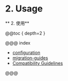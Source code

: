# 2. Usage
** 2. 使用**

@@toc { depth=2 }

@@@ index

 * [configuration](configuration.md)
 * [migration-guides](migration-guide/index.md)
 * [Compatibility Guidelines](compatibility-guidelines.md)

@@@